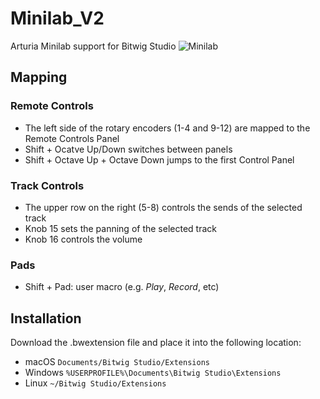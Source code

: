 # Minilab_V2
Arturia Minilab support for Bitwig Studio
![Minilab](https://medias.arturia.net/images/products/minilab/minilab-image.png "Minilab")

## Mapping

### Remote Controls
- The left side of the rotary encoders (1-4 and 9-12) are mapped to the Remote Controls Panel
- Shift + Ocatve Up/Down switches between panels
- Shift + Octave Up + Octave Down jumps to the first Control Panel

### Track Controls
- The upper row on the right (5-8) controls the sends of the selected track
- Knob 15 sets the panning of the selected track
- Knob 16 controls the volume

### Pads
- Shift + Pad: user macro (e.g. *Play*, *Record*, etc)

## Installation
Download the .bwextension file and place it into the following location:
- macOS
`Documents/Bitwig Studio/Extensions`
- Windows
`%USERPROFILE%\Documents\Bitwig Studio\Extensions`
- Linux
`~/Bitwig Studio/Extensions`
